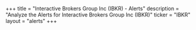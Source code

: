 +++
title = "Interactive Brokers Group Inc (IBKR) - Alerts"
description = "Analyze the Alerts for Interactive Brokers Group Inc (IBKR)"
ticker = "IBKR"
layout = "alerts"
+++

